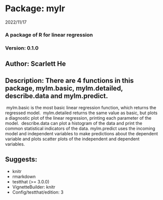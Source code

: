 # Package: mylr

2022/11/17

### A package of R for linear regression

### Version: 0.1.0

## Author: Scarlett He

## Description: There are 4 functions in this package, mylm.basic, mylm.detailed, describe.data and mylm.predict.
​    mylm.basic is the most basic linear regression function, which returns the regressed model.
​    mylm.detailed returns the same value as basic, but plots a diagnostic plot of the linear regression, printing each parameter of the model.
​    describe.data can plot a histogram of the data and print the common statistical indicators of the data.
​    mylm.predict uses the incoming model and independent variables to make predictions about the dependent variable and plots scatter plots of the independent and dependent variables.

## Suggests: 

* knitr
* rmarkdown
* testthat (>= 3.0.0)
* VignetteBuilder: knitr
* Config/testthat/edition: 3
